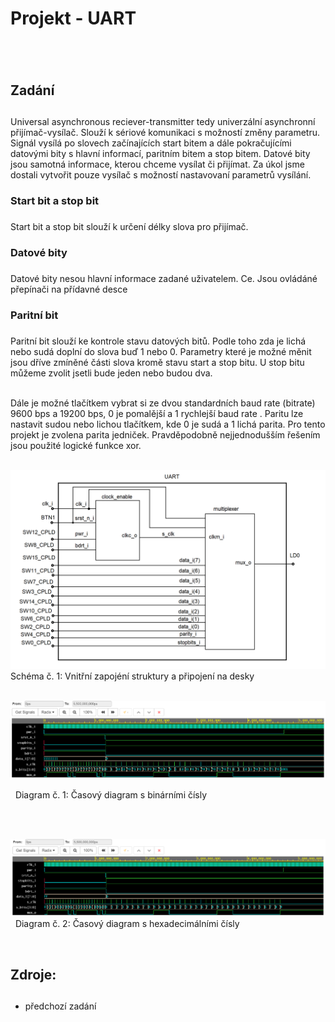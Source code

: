 # Projekt - UART<h1>
&nbsp;
  
## Zadání<h2>
  Universal asynchronous reciever-transmitter tedy univerzální asynchronní přijímač-vysílač. Slouží k sériové komunikaci s možností změny parametru. Signál vysílá po slovech začínajících start bitem a dále pokračujícími datovými bity s hlavní informací, paritním bitem a stop bitem.   Datové bity jsou samotná informace, kterou chceme vysílat či přijímat.  Za úkol jsme dostali vytvořit pouze vysílač s možností nastavovaní parametrů vysílání.
&nbsp;

### Start bit a stop bit<h3>
Start bit a stop bit slouží k určení délky slova pro přijímač.
&nbsp;
  
### Datové bity<h3>
  Datové bity nesou hlavní informace zadané uživatelem. Ce. Jsou ovládáné přepínači na přídavné desce
&nbsp;
  
### Paritní bit<h3>
  Paritní bit slouží ke kontrole stavu datových bitů. Podle toho zda je lichá nebo sudá doplní do slova buď 1 nebo 0.
   Parametry které je možné měnit jsou dříve zmíněné části slova kromě stavu start a stop bitu. U stop bitu můžeme zvolit jsetli bude jeden nebo budou dva.
   
&nbsp;   
    Dále je možné tlačítkem vybrat si ze dvou standardních baud rate (bitrate) 9600 bps a 19200 bps, 0 je pomalější a 1 rychlejší baud rate . Paritu lze nastavit sudou nebo lichou tlačítkem, kde 0 je sudá a 1 lichá parita. Pro tento projekt je zvolena parita jedniček. Pravděpodobně nejjednodušším řešením jsou použité logické funkce xor.
&nbsp;

&nbsp;
![taskone](schema.png)
Schéma  č. 1: Vnitřní zapojéní struktury a připojení na desky 
&nbsp;




&nbsp;
![taskone](bsim.png)

&nbsp;
Diagram č. 1: Časový diagram s binárními čísly 
&nbsp;

&nbsp;

&nbsp;
![taskone](hsim.png)
&nbsp;
Diagram č. 2: Časový diagram s hexadecimálními čísly 
&nbsp;

&nbsp;
## Zdroje:<h2>
* předchozí zadání

